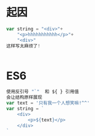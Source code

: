 # 起因

```javascript
var string = "<div>"+
    "<p>hhhhhhhhhhh</p>"+
    "<div>"
这样写太麻烦了!
    
```

# ES6

```javascript
使用反引号 "`"  和 ${ } 引用值
会让结构原样展现
var text = '只有我一个人想笑嘛!^^'
var string = `
	<div>
		<p>${text}</p>
	</div>
`
```

